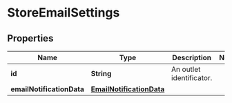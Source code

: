 
# StoreEmailSettings

## Properties
Name | Type | Description | Notes
------------ | ------------- | ------------- | -------------
**id** | **String** | An outlet identificator. | 
**emailNotificationData** | [**EmailNotificationData**](EmailNotificationData.md) |  | 



